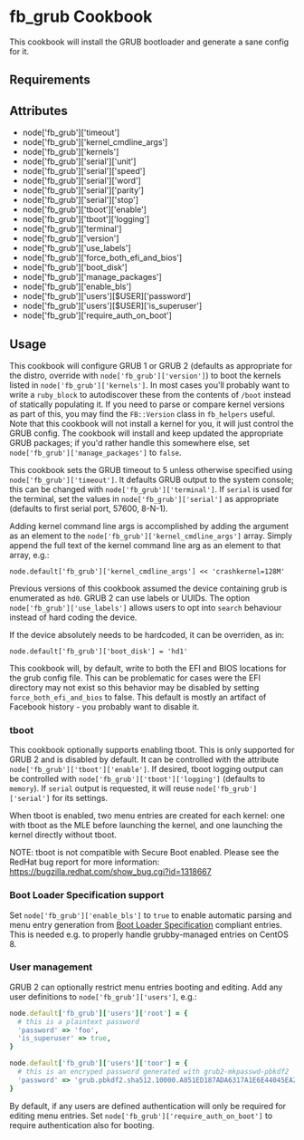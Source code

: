 fb_grub Cookbook
====================
This cookbook will install the GRUB bootloader and generate a sane config for
it.

Requirements
------------

Attributes
----------
* node['fb_grub']['timeout']
* node['fb_grub']['kernel_cmdline_args']
* node['fb_grub']['kernels']
* node['fb_grub']['serial']['unit']
* node['fb_grub']['serial']['speed']
* node['fb_grub']['serial']['word']
* node['fb_grub']['serial']['parity']
* node['fb_grub']['serial']['stop']
* node['fb_grub']['tboot']['enable']
* node['fb_grub']['tboot']['logging']
* node['fb_grub']['terminal']
* node['fb_grub']['version']
* node['fb_grub']['use_labels']
* node['fb_grub']['force_both_efi_and_bios']
* node['fb_grub']['boot_disk']
* node['fb_grub']['manage_packages']
* node['fb_grub']['enable_bls']
* node['fb_grub']['users'][$USER]['password']
* node['fb_grub']['users'][$USER]['is_superuser']
* node['fb_grub']['require_auth_on_boot']

Usage
-----
This cookbook will configure GRUB 1 or GRUB 2 (defaults as appropriate for the
distro, override with `node['fb_grub']['version']`) to boot the kernels listed
in `node['fb_grub']['kernels']`. In most cases you'll probably want to write a
`ruby_block` to autodiscover these from the contents of `/boot` instead of
statically populating it. If you need to parse or compare kernel versions as
part of this, you may find the `FB::Version` class in `fb_helpers` useful.
Note that this cookbook will not install a kernel for you, it will just
control the GRUB config. The cookbook will install and keep updated the
appropriate GRUB packages; if you'd rather handle this somewhere else, set
`node['fb_grub']['manage_packages']` to `false`.

This cookbook sets the GRUB timeout to 5 unless otherwise specified using
`node['fb_grub']['timeout']`. It defaults GRUB output to the system
console; this can be changed with `node['fb_grub']['terminal']`. If `serial` is
used for the terminal, set the values in `node['fb_grub']['serial']` as
appropriate (defaults to first serial port, 57600, 8-N-1).

Adding kernel command line args is accomplished by adding the argument as
an element to the `node['fb_grub']['kernel_cmdline_args']` array.
Simply append the full text of the kernel command line arg as an element
to that array, e.g.:

```
node.default['fb_grub']['kernel_cmdline_args'] << 'crashkernel=128M'
```

Previous versions of this cookbook assumed the device containing grub is
enumerated as `hd0`. GRUB 2 can use labels or UUIDs. The option
`node['fb_grub']['use_labels']` allows users to opt into `search` behaviour
instead of hard coding the device.

If the device absolutely needs to be hardcoded, it can be overriden, as in:

```
node.default['fb_grub']['boot_disk'] = 'hd1'
```

This cookbook will, by default, write to both the EFI and BIOS locations for
the grub config file. This can be problematic for cases were the EFI directory
may not exist so this behavior may be disabled by setting
`force_both_efi_and_bios` to false. This default is mostly an artifact of
Facebook history - you probably want to disable it.

### tboot
This cookbook optionally supports enabling tboot. This is only supported for
GRUB 2 and is disabled by default. It can be controlled with the attribute
`node['fb_grub']['tboot']['enable']`. If desired, tboot logging output can be
controlled with `node['fb_grub']['tboot']['logging']` (defaults to `memory`).
If `serial` output is requested, it will reuse `node['fb_grub']['serial']` for
its settings.

When tboot is enabled, two menu entries are created for each kernel: one with
tboot as the MLE before launching the kernel, and one launching the kernel
directly without tboot.

NOTE: tboot is not compatible with Secure Boot enabled. Please see the RedHat
bug report for more information: https://bugzilla.redhat.com/show_bug.cgi?id=1318667

### Boot Loader Specification support
Set `node['fb_grub']['enable_bls']` to `true` to enable automatic parsing and
menu entry generation from
[Boot Loader Specification](https://systemd.io/BOOT_LOADER_SPECIFICATION/)
compliant entries. This is needed e.g. to properly handle grubby-managed
entries on CentOS 8.

### User management
GRUB 2 can optionally restrict menu entries booting and editing. Add any user
definitions to `node['fb_grub']['users']`, e.g.:

```ruby
node.default['fb_grub']['users']['root'] = {
  # this is a plaintext password
  'password' => 'foo',
  'is_superuser' => true,
}

node.default['fb_grub']['users']['toor'] = {
  # this is an encryped password generated with grub2-mkpasswd-pbkdf2
  'password' => 'grub.pbkdf2.sha512.10000.A851ED187ADA6317A1E6E44045EA230FAA53B6B8BB0EF23CBE004FB298E78ECE3A0FEE37F732A5E10A96C5949A23A8D77FEF2A92C147E61D679B7028274113E1.3300DE40800F11EAD98F16F718728F8551821C156457B3EE8A4C815A859978E57EE5CF5D07F03833BAB7E2F17B6653031807E36BC94778A78E88D628C3C3E9A8',
}
```

By default, if any users are defined authentication will only be required for
editing menu entries. Set `node['fb_grub']['require_auth_on_boot']` to require
authentication also for booting.
